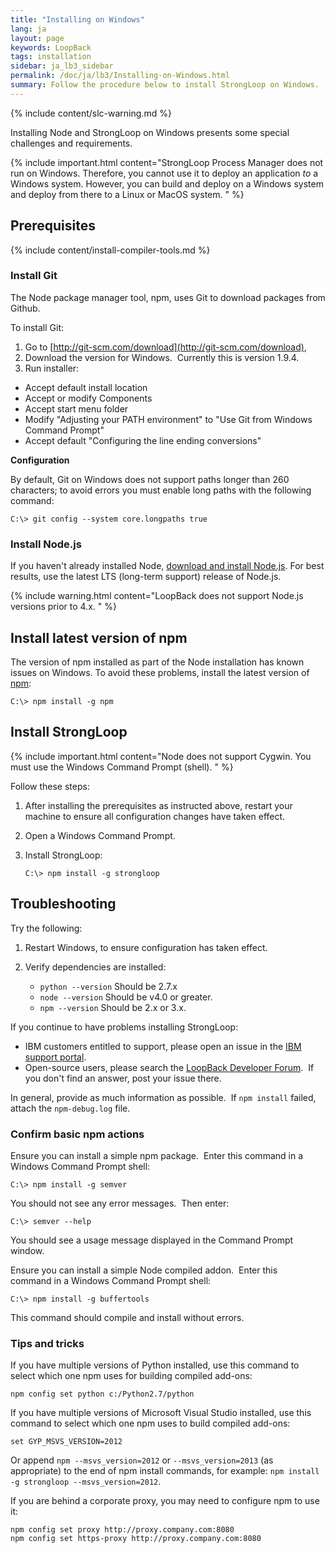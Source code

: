 ```yaml
---
title: "Installing on Windows"
lang: ja
layout: page
keywords: LoopBack
tags: installation
sidebar: ja_lb3_sidebar
permalink: /doc/ja/lb3/Installing-on-Windows.html
summary: Follow the procedure below to install StrongLoop on Windows.
---
```

{% include content/slc-warning.md %}

Installing Node and StrongLoop on Windows presents some special challenges and requirements. 

{% include important.html content="StrongLoop Process Manager does not run on Windows. Therefore, you cannot use it to deploy an application _to_ a Windows system. However, you can build and deploy on a Windows system and deploy from there to a Linux or MacOS system.
" %}

## Prerequisites

{% include content/install-compiler-tools.md %}

### Install Git

The Node package manager tool, npm, uses Git to download packages from Github. 

To install Git:

1.  Go to [http://git-scm.com/download](http://git-scm.com/download),
2.  Download the version for Windows.  Currently this is version 1.9.4.
3.  Run installer:
  *   Accept default install location
  *   Accept or modify Components
  *   Accept start menu folder
  *   Modify "Adjusting your PATH environment" to "Use Git from Windows Command Prompt"
  *   Accept default "Configuring the line ending conversions"

**Configuration**

By default, Git on Windows does not support paths longer than 260 characters; to avoid errors you must enable long paths with the following command:

```
C:\> git config --system core.longpaths true
```

### Install Node.js

If you haven't already installed Node, [download and install Node.js](http://nodejs.org/en/download).  For best results, use the latest LTS (long-term support) release of Node.js.

{% include warning.html content="LoopBack does not support Node.js versions prior to 4.x.
" %}

## Install latest version of npm

The version of npm installed as part of the Node installation has known issues on Windows. To avoid these problems, install the latest version of [npm](https://www.npmjs.com/package/npm):

```
C:\> npm install -g npm
```

## Install StrongLoop

{% include important.html content="Node does not support Cygwin. You must use the Windows Command Prompt (shell).
" %}

Follow these steps:

1.  After installing the prerequisites as instructed above, restart your machine to ensure all configuration changes have taken effect.
2.  Open a Windows Command Prompt. 
3.  Install StrongLoop:

    ```
    C:\> npm install -g strongloop
    ```

## Troubleshooting

Try the following:

1.  Restart Windows, to ensure configuration has taken effect.

2.  Verify dependencies are installed:

    *   `python --version`
        Should be 2.7.x
    *   `node --version`
        Should be v4.0 or greater.
    *   `npm --version`
        Should be 2.x or 3.x.

If you continue to have problems installing StrongLoop:

*   IBM customers entitled to support, please open an issue in the [IBM support portal](http://www-01.ibm.com/support/docview.wss?uid=swg21593214).
*   Open-source users, please search the [LoopBack Developer Forum](https://groups.google.com/forum/#!forum/loopbackjs).  If you don't find an answer, post your issue there.

In general, provide as much information as possible.  If `npm install` failed, attach the `npm-debug.log` file.

### Confirm basic npm actions

Ensure you can install a simple npm package.  Enter this command in a Windows Command Prompt shell:

```
C:\> npm install -g semver
```

You should not see any error messages.  Then enter:

```
C:\> semver --help
```

You should see a usage message displayed in the Command Prompt window.

Ensure you can install a simple Node compiled addon.  Enter this command in a Windows Command Prompt shell:

```
C:\> npm install -g buffertools
```

This command should compile and install without errors.

### Tips and tricks

If you have multiple versions of Python installed, use this command to select which one npm uses for building compiled add-ons:

```
npm config set python c:/Python2.7/python
```

If you have multiple versions of Microsoft Visual Studio installed, use this command to select which one npm uses to build compiled add-ons:

```
set GYP_MSVS_VERSION=2012
```

Or append `npm --msvs_version=2012` or `--msvs_version=2013` (as appropriate) to the end of npm install commands, for example: `npm install -g strongloop --msvs_version=2012`.

If you are behind a corporate proxy, you may need to configure npm to use it:

```
npm config set proxy http://proxy.company.com:8080
npm config set https-proxy http://proxy.company.com:8080
```
